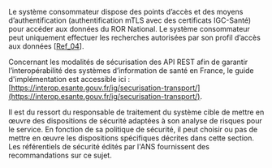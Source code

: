 
Le système consommateur dispose des points d’accès et des moyens d’authentification (authentification mTLS avec des certificats IGC-Santé) pour accéder aux données du ROR National.
Le système consommateur peut uniquement effectuer les recherches autorisées par son profil d’accès aux données [[Ref_04](https://esante.gouv.fr/sites/default/files/media_entity/documents/ANS-ROR_Doctrine-Urbanisation_annexe_Politique%20d%27acc%C3%A8s%20V2.5%20cible.pdf)].

Concernant les modalités de sécurisation des API REST afin de garantir l’interopérabilité des systèmes d’information de santé en France, le guide d'implémentation est accessible ici : [https://interop.esante.gouv.fr/ig/securisation-transport/](https://interop.esante.gouv.fr/ig/securisation-transport/).

Il est du ressort du responsable de traitement du système cible de mettre en œuvre des dispositions de sécurité adaptées à son analyse de risques pour le service. En fonction de sa politique de sécurité, il peut choisir ou pas de mettre en œuvre les dispositions spécifiques décrites dans cette section. Les référentiels de sécurité édités par l'ANS fournissent des recommandations sur ce sujet.
